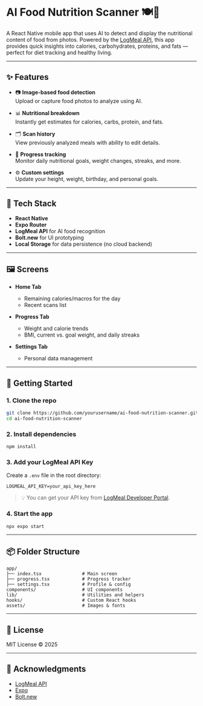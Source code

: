 # AI Food Nutrition Scanner 🍽️📱

A React Native mobile app that uses AI to detect and display the nutritional content of food from photos. Powered by the [LogMeal API](https://www.logmeal.es/), this app provides quick insights into calories, carbohydrates, proteins, and fats — perfect for diet tracking and healthy living.

---

## ✨ Features

- 📷 **Image-based food detection**  
  Upload or capture food photos to analyze using AI.

- 📊 **Nutritional breakdown**  
  Instantly get estimates for calories, carbs, protein, and fats.

- 🗂 **Scan history**  
  View previously analyzed meals with ability to edit details.

- 📅 **Progress tracking**  
  Monitor daily nutritional goals, weight changes, streaks, and more.

- ⚙️ **Custom settings**  
  Update your height, weight, birthday, and personal goals.

---

## 🧠 Tech Stack

- **React Native**
- **Expo Router**
- **LogMeal API** for AI food recognition
- **Bolt.new** for UI prototyping
- **Local Storage** for data persistence (no cloud backend)

---

## 🖼️ Screens

- **Home Tab**  
  - Remaining calories/macros for the day  
  - Recent scans list

- **Progress Tab**  
  - Weight and calorie trends  
  - BMI, current vs. goal weight, and daily streaks

- **Settings Tab**  
  - Personal data management

---

## 🚀 Getting Started

### 1. Clone the repo

```bash
git clone https://github.com/yourusername/ai-food-nutrition-scanner.git
cd ai-food-nutrition-scanner
```

### 2. Install dependencies

```bash
npm install
```

### 3. Add your LogMeal API Key

Create a `.env` file in the root directory:

```env
LOGMEAL_API_KEY=your_api_key_here
```

> 💡 You can get your API key from [LogMeal Developer Portal](https://developer.logmeal.es/).

### 4. Start the app

```bash
npx expo start
```

---

## 📦 Folder Structure

```
app/
├── index.tsx               # Main screen
├── progress.tsx            # Progress tracker
├── settings.tsx            # Profile & config
components/                 # UI components
lib/                        # Utilities and helpers
hooks/                      # Custom React hooks
assets/                     # Images & fonts
```

---

## 📄 License

MIT License © 2025

---

## 🙌 Acknowledgments

- [LogMeal API](https://www.logmeal.es/)
- [Expo](https://expo.dev/)
- [Bolt.new](https://bolt.new/)
